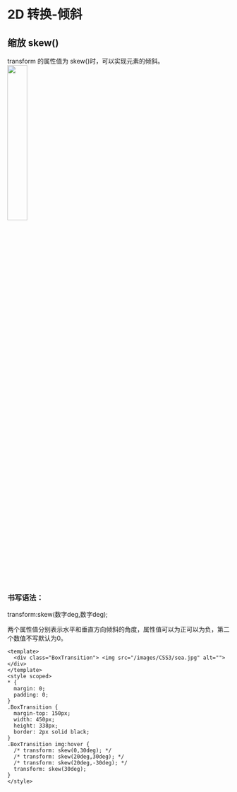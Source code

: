 # 2D 转换-倾斜

## 缩放 skew()

transform 的属性值为 skew()时，可以实现元素的倾斜。
<img src="/images/CSS3/021.png" style="width: 30%; display: block; margin: 0 ;">


### 书写语法：
transform:skew(数字deg,数字deg);

两个属性值分别表示水平和垂直方向倾斜的角度，属性值可以为正可以为负，第二个数值不写默认为0。
```vue {15-19}
<template>
  <div class="BoxTransition"> <img src="/images/CSS3/sea.jpg" alt=""></div>
</template>
<style scoped>
* {
  margin: 0;
  padding: 0;
}
.BoxTransition {
  margin-top: 150px;
  width: 450px;
  height: 338px;
  border: 2px solid black;
}
.BoxTransition img:hover {
  /* transform: skew(0,30deg); */
  /* transform: skew(20deg,30deg); */
  /* transform: skew(20deg,-30deg); */
  transform: skew(30deg);
}
</style>
```

<BoxSkew />